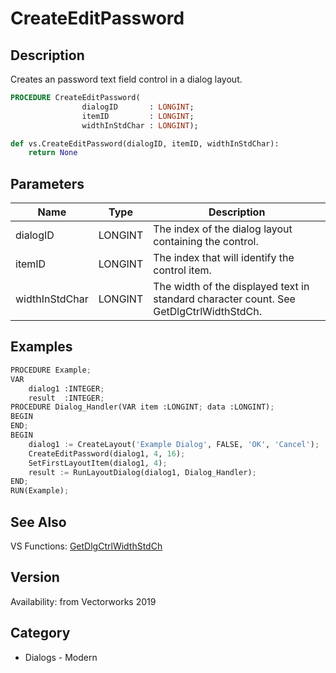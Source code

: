 # CreateEditPassword

## Description
Creates an password text field control in a dialog layout.

```pascal
PROCEDURE CreateEditPassword(
				dialogID       : LONGINT;
				itemID         : LONGINT;
				widthInStdChar : LONGINT);
```

```python
def vs.CreateEditPassword(dialogID, itemID, widthInStdChar):
    return None
```

## Parameters
|Name|Type|Description|
|---|---|---|
|dialogID|LONGINT|The index of the dialog layout containing the control.|
|itemID|LONGINT|The index that will identify the control item.|
|widthInStdChar|LONGINT|The width of the displayed text in standard character count. See GetDlgCtrlWidthStdCh.|

## Examples
```python
PROCEDURE Example;
VAR
	dialog1 :INTEGER;
	result  :INTEGER;
PROCEDURE Dialog_Handler(VAR item :LONGINT; data :LONGINT);
BEGIN
END;
BEGIN
	dialog1 := CreateLayout('Example Dialog', FALSE, 'OK', 'Cancel');
	CreateEditPassword(dialog1, 4, 16);
	SetFirstLayoutItem(dialog1, 4);
	result := RunLayoutDialog(dialog1, Dialog_Handler);
END;
RUN(Example);
```

## See Also
VS Functions:
[GetDlgCtrlWidthStdCh](GetDlgCtrlWidthStdCh.md)

## Version
Availability: from Vectorworks 2019

## Category
* Dialogs - Modern

